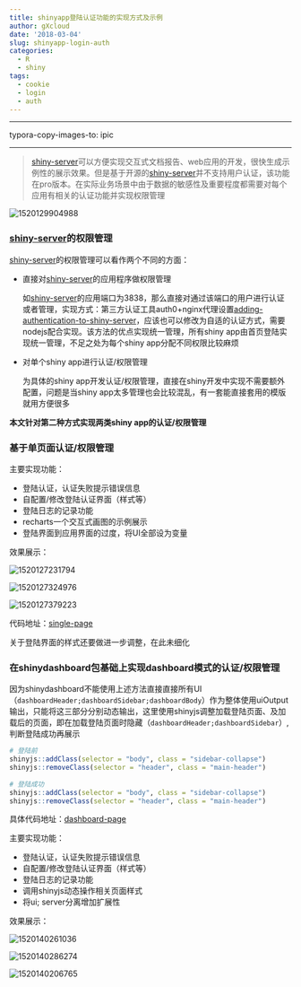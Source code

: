 ```yaml
---
title: shinyapp登陆认证功能的实现方式及示例
author: gXcloud
date: '2018-03-04'
slug: shinyapp-login-auth
categories:
  - R
  - shiny
tags:
  - cookie
  - login
  - auth
---
```


---
typora-copy-images-to: ipic

---

> [shiny-server](https://www.rstudio.com/products/shiny/shiny-server/)可以方便实现交互式文档报告、web应用的开发，很快生成示例性的展示效果。但是基于开源的[shiny-server](https://www.rstudio.com/products/shiny/shiny-server/)并不支持用户认证，该功能在pro版本。在实际业务场景中由于数据的敏感性及重要程度都需要对每个应用有相关的认证功能并实现权限管理

![1520129904988](https://ws2.sinaimg.cn/large/006tNc79gy1fp0px2xsstj31kw0tkdnv.jpg)

### [shiny-server](https://www.rstudio.com/products/shiny/shiny-server/)的权限管理

[shiny-server](https://www.rstudio.com/products/shiny/shiny-server/)的权限管理可以看作两个不同的方面：

- 直接对[shiny-server](https://www.rstudio.com/products/shiny/shiny-server/)的应用程序做权限管理

  如[shiny-server](https://www.rstudio.com/products/shiny/shiny-server/)的应用端口为3838，那么直接对通过该端口的用户进行认证或者管理，实现方式：第三方认证工具auth0+nginx代理设置[adding-authentication-to-shiny-server](https://auth0.com/blog/adding-authentication-to-shiny-server/)，应该也可以修改为自适的认证方式，需要nodejs配合实现。该方法的优点实现统一管理，所有shiny app由首页登陆实现统一管理，不足之处为每个shiny app分配不同权限比较麻烦

- 对单个shiny app进行认证/权限管理

  为具体的shiny app开发认证/权限管理，直接在shiny开发中实现不需要额外配置，问题是当shiny app太多管理也会比较混乱，有一套能直接套用的模版就用方便很多

**本文针对第二种方式实现两类shiny app的认证/权限管理**

### 基于单页面认证/权限管理

主要实现功能：

- 登陆认证，认证失败提示错误信息
- 自配置/修改登陆认证界面（样式等）
- 登陆日志的记录功能
- recharts一个交互式画图的示例展示
- 登陆界面到应用界面的过度，将UI全部设为变量

效果展示：

![1520127231794](https://ws1.sinaimg.cn/large/006tNc79gy1fp0pvgd41jj31kw13qjw3.jpg)

![1520127324976](https://ws4.sinaimg.cn/large/006tNc79gy1fp0px1lvh0j31kw12n43i.jpg)

![1520127379223](https://ws3.sinaimg.cn/large/006tNc79gy1fp0px0fsbrj31kw14m7d8.jpg)

代码地址：[single-page](https://github.com/xwydq/shiny-login/tree/master/single-page)

关于登陆界面的样式还要做进一步调整，在此未细化

### 在shinydashboard包基础上实现dashboard模式的认证/权限管理

因为shinydashboard不能使用上述方法直接直接所有UI（`dashboardHeader;dashboardSidebar;dashboardBody`）作为整体使用uiOutput输出，只能将这三部分分别动态输出，这里使用shinyjs调整加载登陆页面、及加载后的页面，即在加载登陆页面时隐藏（`dashboardHeader;dashboardSidebar`）,判断登陆成功再展示

```R
# 登陆前
shinyjs::addClass(selector = "body", class = "sidebar-collapse")
shinyjs::removeClass(selector = "header", class = "main-header")
  
# 登陆成功
shinyjs::addClass(selector = "body", class = "sidebar-collapse")
shinyjs::removeClass(selector = "header", class = "main-header")
```

具体代码地址：[dashboard-page](https://github.com/xwydq/shiny-login/tree/master/dashboard)

主要实现功能：

- 登陆认证，认证失败提示错误信息
- 自配置/修改登陆认证界面（样式等）
- 登陆日志的记录功能
- 调用shinyjs动态操作相关页面样式
- 将ui; server分离增加扩展性

效果展示：

![1520140261036](https://ws3.sinaimg.cn/large/006tNc79gy1fp0pwys38uj31kw1brn1g.jpg)

![1520140286274](https://ws4.sinaimg.cn/large/006tNc79gy1fp0pvfdb8zj31kw1braei.jpg)

![1520140206765](https://ws1.sinaimg.cn/large/006tNc79gy1fp0pvhdtjpj31kw1braf3.jpg)